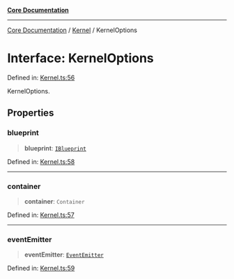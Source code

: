 [**Core Documentation**](../../README.md)

***

[Core Documentation](../../README.md) / [Kernel](../README.md) / KernelOptions

# Interface: KernelOptions

Defined in: [Kernel.ts:56](https://github.com/stonemjs/core/blob/b1f29857c7f1e529739f22d486494bed3b22d2c6/src/Kernel.ts#L56)

KernelOptions.

## Properties

### blueprint

> **blueprint**: [`IBlueprint`](../../declarations/type-aliases/IBlueprint.md)

Defined in: [Kernel.ts:58](https://github.com/stonemjs/core/blob/b1f29857c7f1e529739f22d486494bed3b22d2c6/src/Kernel.ts#L58)

***

### container

> **container**: `Container`

Defined in: [Kernel.ts:57](https://github.com/stonemjs/core/blob/b1f29857c7f1e529739f22d486494bed3b22d2c6/src/Kernel.ts#L57)

***

### eventEmitter

> **eventEmitter**: [`EventEmitter`](../../events/EventEmitter/classes/EventEmitter.md)

Defined in: [Kernel.ts:59](https://github.com/stonemjs/core/blob/b1f29857c7f1e529739f22d486494bed3b22d2c6/src/Kernel.ts#L59)
